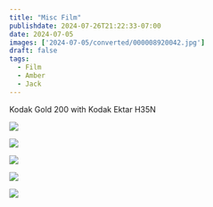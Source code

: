 ```yaml
---
title: "Misc Film"
publishdate: 2024-07-26T21:22:33-07:00
date: 2024-07-05
images: ['2024-07-05/converted/000008920042.jpg']
draft: false
tags:
  - Film
  - Amber
  - Jack
---
```


Kodak Gold 200 with Kodak Ektar H35N

![](2024-07-05/converted/000008920042.jpg)

![](2024-07-05/converted/000008920043.jpg)

![](2024-07-05/converted/000008920012.jpg)

![](2024-07-05/converted/000008920011.jpg)

![](2024-07-05/converted/000008920010.jpg)